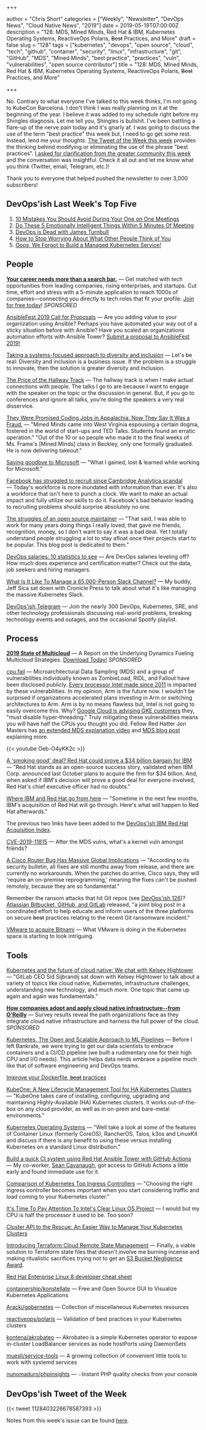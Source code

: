 +++

author = "Chris Short"
categories = ["Weekly", "Newsletter", "DevOps News", "Cloud Native News", "2019"]
date = 2019-05-19T07:00:00Z
description = "128: MDS, Mined Minds, Red Hat & IBM, Kubernetes Operating Systems, ReactiveOps Polaris, ~~Best~~ Practices, and More"
draft = false
slug = "128"
tags = ["kubernetes", "devops", "open source", "cloud", "tech", "github", "container", "security", "linux", "infrastructure", "git", "GitHub", "MDS", "Mined Minds", "best practice", "practices", "vuln", "vulnerabilities", "open source contributor"]
title = "128: MDS, Mined Minds, Red Hat & IBM, Kubernetes Operating Systems, ReactiveOps Polaris, ~~Best~~ Practices, and More"

+++

No. Contrary to what everyone I've talked to this week thinks, I'm not going to KubeCon Barcelona. I don't think I was really planning on it at the beginning of the year. I believe it was added to my schedule right before my Shingles diagnosis. Let me tell you, Shingles is bullshit. I've been battling a flare-up of the nerve pain today and it's gnarly af. I was going to discuss the use of the term "best practice" this week but, I need to go get some rest. Instead, lend me your thoughts. [The Tweet of the Week this week](https://twitter.com/Kate_Catlin/status/1128403226678587393) provides the thinking behind modifying or eliminating the use of the phrase "best practices". [I asked for clarification from the greater community this week](https://twitter.com/ChrisShort/status/1129342806307278848) and the conversation was insightful. Check it all out and let me know what you think (Twitter, email, Telegram, etc.)!

Thank you to everyone that helped pushed the newsletter to over 3,000 subscribers!

## DevOps'ish Last Week's Top Five

1. [10 Mistakes You Should Avoid During Your One on One Meetings](https://www.fellow.app/blog/2019/10-mistakes-you-should-avoid-during-one-on-one-meetings/)
1. [Do These 5 Emotionally Intelligent Things Within 5 Minutes Of Meeting](https://www.fastcompany.com/40441365/do-these-5-emotionally-intelligent-things-within-5-minutes-of-meeting-someone)
1. [DevOps is Dead with James Turnbull](https://www.realworlddevops.com/episodes/devops-is-dead-with-james-turnbull)
1. [How to Stop Worrying About What Other People Think of You](https://hbr.org/2019/05/how-to-stop-worrying-about-what-other-people-think-of-you)
1. [Oops, We Forgot to Build a Managed Kubernetes Service!](https://www.packet.com/blog/oops-we-forgot-to-build-a-managed-kubernetes-service/)

## People

[**Your career needs more than a search bar.**](https://www.indeedprime.com/devopsish/?sid=us_other-EmailSponsor_JS_ACQ&kw=Devopsish_Email4) — Get matched with tech opportunities from leading companies, rising enterprises, and startups. Cut time, effort and stress with a 5-minute application to reach 1000s of companies—connecting you directly to tech roles that fit your profile. [Join for free today](https://www.indeedprime.com/devopsish/?sid=us_other-EmailSponsor_JS_ACQ&kw=Devopsish_Email4)! *SPONSORED*

[AnsibleFest 2019 Call for Proposals](https://ansiblefest2019.eventpoint.com/cfp/?utm_source=devopsish) — Are you adding value to your organization using Ansible? Perhaps you have automated your way out of a sticky situation before with Ansible? Have you scaled an organizations automation efforts with Ansible Tower? [Submit a proposal to AnsibleFest 2019!](https://ansiblefest2019.eventpoint.com/cfp/?utm_source=devopsish)

[Taking a systems-focused approach to diversity and inclusion](https://opensource.com/open-organization/19/5/inclusivity-solution-innovation) — Let's be real: Diversity and inclusion is a business issue. If the problem is a struggle to innovate, then the solution is greater diversity and inclusion.

[The Price of the Hallway Track](https://hynek.me/articles/hallway-track/) — The hallway track is when I make actual connections with people. The talks I go to are because I want to engage with the speaker on the topic or the discussion in general. But, if you go to conferences and ignore all talks, you're doing the speakers a very real disservice.

[They Were Promised Coding Jobs in Appalachia. Now They Say It Was a Fraud.](https://www.nytimes.com/2019/05/12/us/mined-minds-west-virginia-coding.html) — "Mined Minds came into West Virginia espousing a certain dogma, fostered in the world of start-ups and TED Talks. Students found an erratic operation." "Out of the 10 or so people who made it to the final weeks of Ms. Frame's [Mined Minds] class in Beckley, only one formally graduated. He is now delivering takeout."

[Saying goodbye to Microsoft](https://medium.com/@alicjaes/saying-goodbye-to-microsoft-bb5db8662656) — "What I gained, lost & learned while working for Microsoft."

[Facebook has struggled to recruit since Cambridge Analytica scandal](https://www.cnbc.com/2019/05/16/facebook-has-struggled-to-recruit-since-cambridge-analytica-scandal.html) — Today's workforce is more inundated with  information than ever. It's also a workforce that isn't here to punch a clock. We want to make an actual impact and fully utilize our skills to do it. Facebook's bad behavior leading to recruiting problems should surprise absolutely no one.

[The struggles of an open source maintainer](http://antirez.com/news/129) — "That said, I was able to work for many years doing things I really loved, that gave me friends, recognition, money, so I don't want to say it was a bad deal. Yet I totally understand people struggling a lot to stay afloat once their projects start to be popular. This blog post is dedicated to them."

[DevOps salaries: 10 statistics to see](https://enterprisersproject.com/article/2019/5/devops-jobs-salaries-10-statistics) — Are DevOps salaries leveling off? How much does experience and certification matter? Check out the data, job seekers and hiring managers.

[What Is It Like To Manage a 65,000-Person Slack Channel?](https://www.cronicle.press/2019/05/16/what-is-it-like-to-manage-a-65000-person-slack-channel/) — My buddy, Jeff Sica sat down with Cronicle Press to talk about what it's like managing the massive Kubernetes Slack.

[DevOps'ish Telegram](https://devopsi.sh/telegram) — Join the nearly 300 DevOps, Kubernetes, SRE, and other technology professionals discussing real-world problems, breaking technology events and outages, and the occasional Spotify playlist.

## Process

[**2019 State of Multicloud**](https://turbonomic.com/state-of-multicloud/?utm_campaign=7012o000001oRz6AAE) — A Report on the Underlying Dynamics Fueling Multicloud Strategies. [Download Today!](https://turbonomic.com/state-of-multicloud/?utm_campaign=7012o000001oRz6AAE) *SPONSORED*

[cpu.fail](https://cpu.fail) — Microarchitectural Data Sampling (MDS) and a group of vulnerabilities individually known as ZombieLoad, RIDL, and Fallout have been disclosed publicly. [Every processor Intel made since 2011](https://www.tomsguide.com/us/zombieload-attack-intel-what-to-do,news-30082.html) is impacted by these vulnerabilities. In my opinion, Arm is the future now. I wouldn't be surprised if organizations accelerated plans investing in Arm or switching architectures to Arm. Arm is by no means flawless but, Intel is not going to easily overcome this. Why? [Google Cloud is advising GKE customers](https://support.google.com/faqs/answer/9330250) they, "must disable hyper-threading." Truly mitigating these vulnerabilities means you will have half the CPUs you thought you did. Fellow Red Hatter Jon Masters has [an extended MDS explanation video](https://youtu.be/Xn-wY6Ir1hw) and [MDS blog post](https://www.redhat.com/en/blog/understanding-mds-vulnerability-what-it-why-it-works-and-how-mitigate-it) explaining more.

{{< youtube Oeb-O4yKK2c >}}

[A 'smoking good' deal? Red Hat could prove a $34 billion bargain for IBM](https://siliconangle.com/2019/05/13/smoking-good-deal-10-trillion-impact-red-hat-34-billion-bargain-rhsummit-guestoftheweek/) — "Red Hat stands as an open-source success story, validated when IBM Corp. announced last October plans to acquire the firm for $34 billion. And, when asked if IBM's decision will prove a good deal for everyone involved, Red Hat's chief executive officer had no doubts."

[Where IBM and Red Hat go from here](https://www.zdnet.com/article/where-ibm-and-red-hat-go-from-here/) — "Sometime in the next few months, IBM's acquisition of Red Hat will go through. Here's what will happen to Red Hat afterwards." 

The previous two links have been added to the [DevOps'ish IBM Red Hat Acquisition Index](https://devopsish.com/ibm-red-hat-acquisition-index/).

[CVE-2019-11815](https://access.redhat.com/security/cve/cve-2019-11815) — After the MDS vulns, what's a kernel vuln amongst friends?

[A Cisco Router Bug Has Massive Global Implications](https://www.wired.com/story/cisco-router-bug-secure-boot-trust-anchor/) — "According to its security bulletin, all fixes are still months away from release, and there are currently no workarounds. When the patches do arrive, Cisco says, they will 'require an on-premise reprogramming,' meaning the fixes can't be pushed remotely, because they are so fundamental."

Remember the ransom attacks that hit Git repos (see [DevOps'ish 126](https://devopsish.com/126/))? [Atlassian Bitbucket, GitHub, and GitLab](https://github.blog/2019-05-14-git-ransom-campaign-incident-report/) released, "a joint blog post in a coordinated effort to help educate and inform users of the three platforms on secure ~~best~~ practices relating to the recent Git ransomware incident."

[VMware to acquire Bitnami](https://blog.bitnami.com/2019/05/vmware-to-acquire-bitnami.html) — What VMware is doing in the Kubernetes space is starting to look intriguing.

## Tools

[Kubernetes and the future of cloud native: We chat with Kelsey Hightower](https://about.gitlab.com/2019/05/13/kubernetes-chat-with-kelsey-hightower/) — "GitLab CEO Sid Sijbrandij sat down with Kelsey Hightower to talk about a variety of topics like cloud native, Kubernetes, infrastructure challenges, understanding new technology, and much more. One topic that came up again and again was fundamentals."

[**How companies adopt and apply cloud native infrastructure--from O'Reilly**](https://www.oreilly.com/pub/cpc/224549) — Survey results reveal the path organizations face as they integrate cloud native infrastructure and harness the full power of the cloud. *SPONSORED*

[Kubernetes, The Open and Scalable Approach to ML Pipelines](https://towardsdatascience.com/kubernetes-the-open-and-scalable-approach-to-ml-pipelines-1e972a965f0d) — Before I left Bankrate, we were trying to get our data scientists to embrace containers and a CI/CD pipeline (we built a rudimentary one for their high CPU and I/O needs). This article helps data nerds embrace a pipeline much like that of software engineering and DevOps teams.

[Improve your Dockerfile, ~~best~~ practices](https://dev.to/azure/improve-your-dockerfile-best-practices-5ll)

[KubeOne: A New Lifecycle Management Tool for HA Kubernetes Clusters](https://www.loodse.com/blog/2019-05-13-kubeone/) — "KubeOne takes care of installing, configuring, upgrading and maintaining Highly-Available (HA) Kubernetes clusters. It works out-of-the-box on any cloud provider, as well as in on-prem and bare-metal environments."

[Kubernetes Operating Systems](https://kubedex.com/kubernetes-operating-systems/) — "Well take a look at some of the features of Container Linux (formerly CoreOS), RancherOS, Talos, k3os and LinuxKit and discuss if there is any benefit to using these versus installing Kubernetes on a standard Linux distribution."

[Build a quick CI system using Red Hat Ansible Tower with GitHub Actions](https://www.ansible.com/blog/build-a-quick-ci-system-using-red-hat-ansible-tower-with-github-actions) — My co-worker, [Sean Cavanaugh](https://www.ansible.com/blog/author/sean-cavanaugh), got access to GitHub Actions a little early and found immediate use for it.

[Comparison of Kubernetes Top Ingress Controllers](https://caylent.com/kubernetes-top-ingress-controllers/) — "Choosing the right ingress controller becomes important when you start considering traffic and load coming to your Kubernetes cluster."

[It's Time To Pay Attention To Intel's Clear Linux OS Project](https://www.forbes.com/sites/jasonevangelho/2019/05/13/its-time-to-pay-attention-to-intels-clear-linux-os-project/#425c335e5c49) — I would but my CPU is half the processor it used to be. Too soon?

[Cluster API to the Rescue: An Easier Way to Manage Your Kubernetes Clusters](https://containerjournal.com/2019/05/13/cluster-api-to-the-rescue-an-easier-way-to-manage-your-kubernetes-clusters/)

[Introducing Terraform Cloud Remote State Management](https://www.hashicorp.com/blog/introducing-terraform-cloud-remote-state-management) — Finally, a viable solution to Terraform state files that doesn't involve me burning incense and making ritualistic sacrifices trying not to get an [S3 Bucket Negligence Award](https://www.lastweekinaws.com/?utm_source=devopsish&utm_medium=email&utm_campaign=128).

[Red Hat Enterprise Linux 8 developer cheat sheet](https://developers.redhat.com/blog/2019/05/07/red-hat-enterprise-linux-8-developer-cheat-sheet/)

[containership/konstellate](https://github.com/containership/konstellate) — Free and Open Source GUI to Visualize Kubernetes Applications

[Aracki/gobernetes](https://github.com/Aracki/gobernetes) — Collection of miscellaneous Kubernetes resources

[reactiveops/polaris](https://github.com/reactiveops/polaris) — Validation of best practices in your Kubernetes clusters

[kontena/akrobateo](https://github.com/kontena/akrobateo) — Akrobateo is a simple Kubernetes operator to expose in-cluster LoadBalancer services as node hostPorts using DaemonSets

[muesli/service-tools](https://github.com/muesli/service-tools) — A growing collection of convenient little tools to work with systemd services

[nunomaduro/phpinsights](https://github.com/nunomaduro/phpinsights) — 💡Instant PHP quality checks from your console

## DevOps'ish Tweet of the Week

{{< tweet 1128403226678587393 >}}

Notes from this week's issue can be found [here](./notes/).
